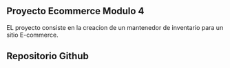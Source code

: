 ## Proyecto Ecommerce Modulo 4

EL proyecto consiste en la creacion de un mantenedor de inventario para un sitio E-commerce.


## Repositorio Github

 